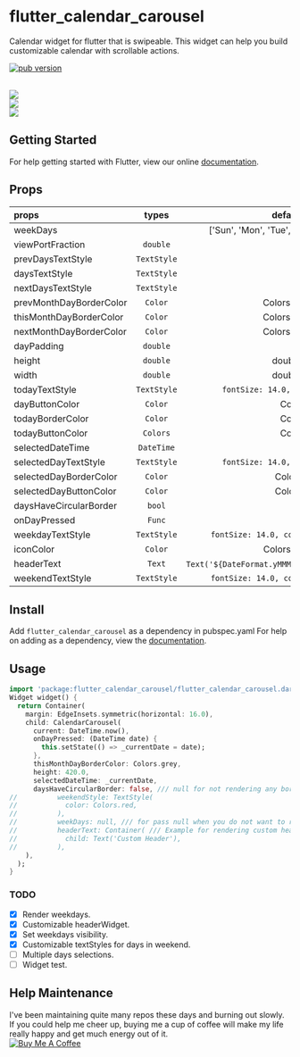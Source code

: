 # flutter_calendar_carousel
Calendar widget for flutter that is swipeable. This widget can help you build customizable calendar with scrollable actions.
<p align="left">
  <a href="https://pub.dartlang.org/packages/flutter_calendar_carousel"><img alt="pub version" src="https://img.shields.io/pub/v/flutter_calendar_carousel.svg?style=flat-square"></a>
</p>
<br/><img src="https://github.com/dooboolab/flutter_calendar_carousel/blob/master/doc/calendar1.gif"/>
<br/><img src="https://github.com/dooboolab/flutter_calendar_carousel/blob/master/doc/calendar2.gif"/>
<br/><img src="https://github.com/dooboolab/flutter_calendar_carousel/blob/master/doc/calendar3.gif"/>

## Getting Started
For help getting started with Flutter, view our online
[documentation](https://flutter.io/).

## Props
| props | types | defaultValues |
| :------------ |:---------------: |:---------------:|
| weekDays | | ['Sun', 'Mon', 'Tue', 'Wed', 'Thur', 'Fri', 'Sat'] |
| viewPortFraction | `double` | 1.0 |
| prevDaysTextStyle | `TextStyle` | |
| daysTextStyle | `TextStyle` | |
| nextDaysTextStyle | `TextStyle` | |
| prevMonthDayBorderColor | `Color` | Colors.transparent |
| thisMonthDayBorderColor | `Color` | Colors.transparent |
| nextMonthDayBorderColor | `Color` | Colors.transparent |
| dayPadding | `double` | 2.0 |
| height | `double` | double.infinity |
| width | `double` | double.infinity |
| todayTextStyle | `TextStyle` | `fontSize: 14.0, color: Colors.white` |
| dayButtonColor | `Color` | Colors.red |
| todayBorderColor | `Color` | Colors.red |
| todayButtonColor | `Colors` | Colors.red |
| selectedDateTime | `DateTime` | |
| selectedDayTextStyle | `TextStyle` | `fontSize: 14.0, color: Colors.white` |
| selectedDayBorderColor | `Color` | Colors.green |
| selectedDayButtonColor | `Color` | Colors.green |
| daysHaveCircularBorder | `bool` | |
| onDayPressed | `Func` | |
| weekdayTextStyle | `TextStyle` | `fontSize: 14.0, color: Colors.deepOrange` |
| iconColor | `Color` | Colors.blueAccent |
| headerText | `Text` | `Text('${DateFormat.yMMM().format(this._dates[1])}'`) |
| weekendTextStyle | `TextStyle` | `fontSize: 14.0, color: Colors.pinkAccent` |

## Install
Add ```flutter_calendar_carousel``` as a dependency in pubspec.yaml
For help on adding as a dependency, view the [documentation](https://flutter.io/using-packages/).

## Usage
```dart
import 'package:flutter_calendar_carousel/flutter_calendar_carousel.dart' show CalendarCarousel;
Widget widget() {
  return Container(
    margin: EdgeInsets.symmetric(horizontal: 16.0),
    child: CalendarCarousel(
      current: DateTime.now(),
      onDayPressed: (DateTime date) {
        this.setState(() => _currentDate = date);
      },
      thisMonthDayBorderColor: Colors.grey,
      height: 420.0,
      selectedDateTime: _currentDate,
      daysHaveCircularBorder: false, /// null for not rendering any border, true for circular border, false for rectangular border
//          weekendStyle: TextStyle(
//            color: Colors.red,
//          ),
//          weekDays: null, /// for pass null when you do not want to render weekDays
//          headerText: Container( /// Example for rendering custom header
//            child: Text('Custom Header'),
//          ),
    ),
  );
}
```

### TODO
- [x] Render weekdays.
- [x] Customizable headerWidget.
- [x] Set weekdays visibility.
- [x] Customizable textStyles for days in weekend.
- [ ] Multiple days selections. 
- [ ] Widget test. 

## Help Maintenance
I've been maintaining quite many repos these days and burning out slowly. If you could help me cheer up, buying me a cup of coffee will make my life really happy and get much energy out of it.
<br/><a href="https://www.buymeacoffee.com/dooboolab" target="_blank"><img src="https://www.buymeacoffee.com/assets/img/custom_images/purple_img.png" alt="Buy Me A Coffee" style="height: auto !important;width: auto !important;" ></a>
